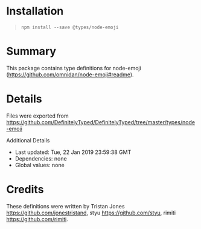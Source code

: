# Installation
> `npm install --save @types/node-emoji`

# Summary
This package contains type definitions for node-emoji (https://github.com/omnidan/node-emoji#readme).

# Details
Files were exported from https://github.com/DefinitelyTyped/DefinitelyTyped/tree/master/types/node-emoji

Additional Details
 * Last updated: Tue, 22 Jan 2019 23:59:38 GMT
 * Dependencies: none
 * Global values: none

# Credits
These definitions were written by Tristan Jones <https://github.com/jonestristand>, styu <https://github.com/styu>, rimiti <https://github.com/rimiti>.
